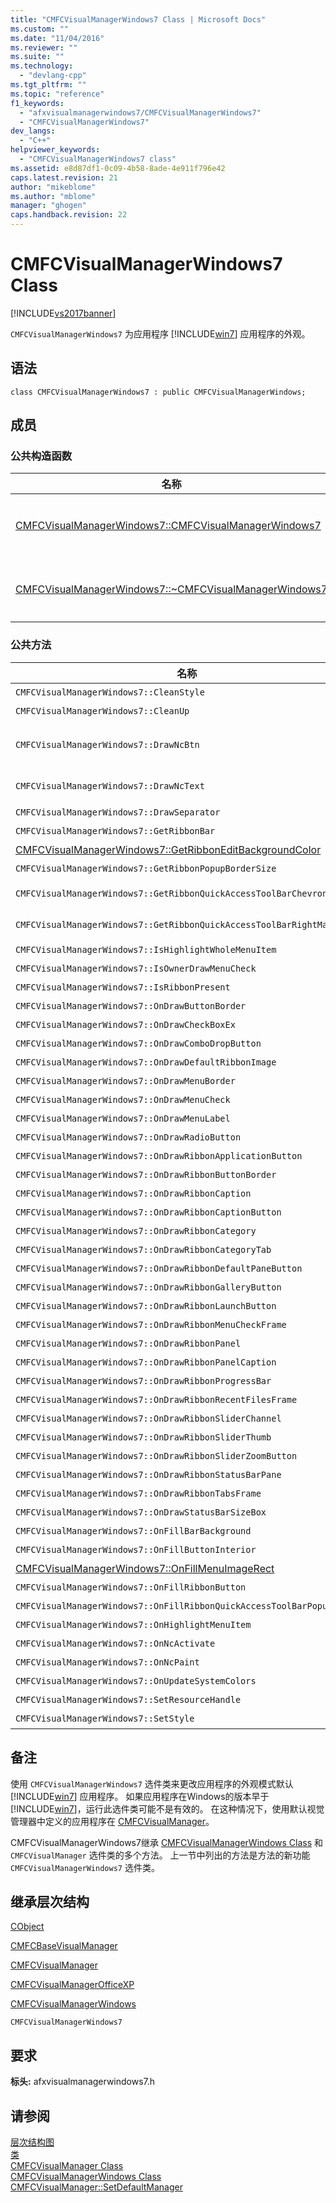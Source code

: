 ```yaml
---
title: "CMFCVisualManagerWindows7 Class | Microsoft Docs"
ms.custom: ""
ms.date: "11/04/2016"
ms.reviewer: ""
ms.suite: ""
ms.technology: 
  - "devlang-cpp"
ms.tgt_pltfrm: ""
ms.topic: "reference"
f1_keywords: 
  - "afxvisualmanagerwindows7/CMFCVisualManagerWindows7"
  - "CMFCVisualManagerWindows7"
dev_langs: 
  - "C++"
helpviewer_keywords: 
  - "CMFCVisualManagerWindows7 class"
ms.assetid: e8d87df1-0c09-4b58-8ade-4e911f796e42
caps.latest.revision: 21
author: "mikeblome"
ms.author: "mblome"
manager: "ghogen"
caps.handback.revision: 22
---
```

# CMFCVisualManagerWindows7 Class
[!INCLUDE[vs2017banner](../../assembler/inline/includes/vs2017banner.md)]

`CMFCVisualManagerWindows7` 为应用程序 [!INCLUDE[win7](../../build/includes/win7_md.md)] 应用程序的外观。  
  
## 语法  
  
```  
class CMFCVisualManagerWindows7 : public CMFCVisualManagerWindows;  
```  
  
## 成员  
  
### 公共构造函数  
  
|名称|说明|  
|--------|--------|  
|[CMFCVisualManagerWindows7::CMFCVisualManagerWindows7](../Topic/CMFCVisualManagerWindows7::CMFCVisualManagerWindows7.md)|默认构造函数。|  
|[CMFCVisualManagerWindows7::~CMFCVisualManagerWindows7](../Topic/CMFCVisualManagerWindows7::~CMFCVisualManagerWindows7.md)|默认析构函数。|  
  
### 公共方法  
  
|名称|说明|  
|--------|--------|  
|`CMFCVisualManagerWindows7::CleanStyle`|清除当前视觉样式并重置默认视觉样式。|  
|`CMFCVisualManagerWindows7::CleanUp`|清除所有在用户界面中的对象并重置菜单。|  
|`CMFCVisualManagerWindows7::DrawNcBtn`|在非工作区绘制一个按钮）。  框架使用此方法绘制，最小化、最大化，关闭并还原按钮在窗架的右上角。  当程序使用非Aero主题时，不会调用此方法。|  
|`CMFCVisualManagerWindows7::DrawNcText`|在非工作区绘制文本在框架。  框架在标题栏使用此方法绘制应用程序标题在框架窗口的顶部。|  
|`CMFCVisualManagerWindows7::DrawSeparator`|绘制在 [CMFCToolBar Class](../../mfc/reference/cmfctoolbar-class.md)的分隔符。|  
|`CMFCVisualManagerWindows7::GetRibbonBar`|检索 [CMFCRibbonBar Class](../../mfc/reference/cmfcribbonbar-class.md) 与用户界面。|  
|[CMFCVisualManagerWindows7::GetRibbonEditBackgroundColor](../Topic/CMFCVisualManagerWindows7::GetRibbonEditBackgroundColor.md)|获取功能区编辑框背景色。|  
|`CMFCVisualManagerWindows7::GetRibbonPopupBorderSize`|重写 [CMFCVisualManager::GetRibbonPopupBorderSize](../Topic/CMFCVisualManager::GetRibbonPopupBorderSize.md)|  
|`CMFCVisualManagerWindows7::GetRibbonQuickAccessToolBarChevronOffset`|重写 [CMFCVisualManager::GetRibbonQuickAccessToolBarChevronOffset](../Topic/CMFCVisualManager::GetRibbonQuickAccessToolBarChevronOffset.md)|  
|`CMFCVisualManagerWindows7::GetRibbonQuickAccessToolBarRightMargin`|重写 [CMFCVisualManager::GetRibbonQuickAccessToolBarRightMargin](../Topic/CMFCVisualManager::GetRibbonQuickAccessToolBarRightMargin.md)|  
|`CMFCVisualManagerWindows7::IsHighlightWholeMenuItem`|重写 [CMFCVisualManagerWindows::IsHighlightWholeMenuItem](../Topic/CMFCVisualManagerWindows::IsHighlightWholeMenuItem.md)|  
|`CMFCVisualManagerWindows7::IsOwnerDrawMenuCheck`|重写 [CMFCVisualManager::IsOwnerDrawMenuCheck](../Topic/CMFCVisualManager::IsOwnerDrawMenuCheck.md)|  
|`CMFCVisualManagerWindows7::IsRibbonPresent`|确定 `CMFCRibbonBar` 是否存在且变为可见的。|  
|`CMFCVisualManagerWindows7::OnDrawButtonBorder`|重写 [CMFCVisualManagerWindows::OnDrawButtonBorder](../Topic/CMFCVisualManagerWindows::OnDrawButtonBorder.md)|  
|`CMFCVisualManagerWindows7::OnDrawCheckBoxEx`|重写 [CMFCVisualManagerWindows::OnDrawCheckBoxEx](../Topic/CMFCVisualManagerWindows::OnDrawCheckBoxEx.md)|  
|`CMFCVisualManagerWindows7::OnDrawComboDropButton`|重写 [CMFCVisualManagerWindows::OnDrawComboDropButton](../Topic/CMFCVisualManagerWindows::OnDrawComboDropButton.md)|  
|`CMFCVisualManagerWindows7::OnDrawDefaultRibbonImage`|重写 [CMFCVisualManager::OnDrawDefaultRibbonImage](../Topic/CMFCVisualManager::OnDrawDefaultRibbonImage.md)|  
|`CMFCVisualManagerWindows7::OnDrawMenuBorder`|重写 [CMFCVisualManagerWindows::OnDrawMenuBorder](../Topic/CMFCVisualManagerWindows::OnDrawMenuBorder.md)|  
|`CMFCVisualManagerWindows7::OnDrawMenuCheck`|重写 [CMFCVisualManager::OnDrawMenuCheck](../Topic/CMFCVisualManager::OnDrawMenuCheck.md)|  
|`CMFCVisualManagerWindows7::OnDrawMenuLabel`|重写 [CMFCVisualManager::OnDrawMenuLabel](../Topic/CMFCVisualManager::OnDrawMenuLabel.md)|  
|`CMFCVisualManagerWindows7::OnDrawRadioButton`|重写 `CMFCVisualManager::OnDrawRadioButton`|  
|`CMFCVisualManagerWindows7::OnDrawRibbonApplicationButton`|重写 [CMFCVisualManager::OnDrawRibbonApplicationButton](../Topic/CMFCVisualManager::OnDrawRibbonApplicationButton.md)|  
|`CMFCVisualManagerWindows7::OnDrawRibbonButtonBorder`|重写 [CMFCVisualManager::OnDrawRibbonButtonBorder](../Topic/CMFCVisualManager::OnDrawRibbonButtonBorder.md)|  
|`CMFCVisualManagerWindows7::OnDrawRibbonCaption`|重写 [CMFCVisualManager::OnDrawRibbonCaption](../Topic/CMFCVisualManager::OnDrawRibbonCaption.md)|  
|`CMFCVisualManagerWindows7::OnDrawRibbonCaptionButton`|重写 [CMFCVisualManager::OnDrawRibbonCaptionButton](../Topic/CMFCVisualManager::OnDrawRibbonCaptionButton.md)|  
|`CMFCVisualManagerWindows7::OnDrawRibbonCategory`|重写 [CMFCVisualManager::OnDrawRibbonCategory](../Topic/CMFCVisualManager::OnDrawRibbonCategory.md)|  
|`CMFCVisualManagerWindows7::OnDrawRibbonCategoryTab`|重写 [CMFCVisualManager::OnDrawRibbonCategoryTab](../Topic/CMFCVisualManager::OnDrawRibbonCategoryTab.md)|  
|`CMFCVisualManagerWindows7::OnDrawRibbonDefaultPaneButton`|重写 [CMFCVisualManager::OnDrawRibbonDefaultPaneButton](../Topic/CMFCVisualManager::OnDrawRibbonDefaultPaneButton.md)|  
|`CMFCVisualManagerWindows7::OnDrawRibbonGalleryButton`|重写 [CMFCVisualManager::OnDrawRibbonGalleryButton](../Topic/CMFCVisualManager::OnDrawRibbonGalleryButton.md)|  
|`CMFCVisualManagerWindows7::OnDrawRibbonLaunchButton`|重写 `CMFCVisualManager::OnDrawRibbonLaunchButton`|  
|`CMFCVisualManagerWindows7::OnDrawRibbonMenuCheckFrame`|重写 [CMFCVisualManager::OnDrawRibbonMenuCheckFrame](../Topic/CMFCVisualManager::OnDrawRibbonMenuCheckFrame.md)|  
|`CMFCVisualManagerWindows7::OnDrawRibbonPanel`|重写 [CMFCVisualManager::OnDrawRibbonPanel](../Topic/CMFCVisualManager::OnDrawRibbonPanel.md)|  
|`CMFCVisualManagerWindows7::OnDrawRibbonPanelCaption`|重写 [CMFCVisualManager::OnDrawRibbonPanelCaption](../Topic/CMFCVisualManager::OnDrawRibbonPanelCaption.md)|  
|`CMFCVisualManagerWindows7::OnDrawRibbonProgressBar`|重写 [CMFCVisualManager::OnDrawRibbonProgressBar](../Topic/CMFCVisualManager::OnDrawRibbonProgressBar.md)|  
|`CMFCVisualManagerWindows7::OnDrawRibbonRecentFilesFrame`|重写 [CMFCVisualManager::OnDrawRibbonRecentFilesFrame](../Topic/CMFCVisualManager::OnDrawRibbonRecentFilesFrame.md)|  
|`CMFCVisualManagerWindows7::OnDrawRibbonSliderChannel`|重写 [CMFCVisualManager::OnDrawRibbonSliderChannel](../Topic/CMFCVisualManager::OnDrawRibbonSliderChannel.md)|  
|`CMFCVisualManagerWindows7::OnDrawRibbonSliderThumb`|重写 [CMFCVisualManager::OnDrawRibbonSliderThumb](../Topic/CMFCVisualManager::OnDrawRibbonSliderThumb.md)|  
|`CMFCVisualManagerWindows7::OnDrawRibbonSliderZoomButton`|重写 [CMFCVisualManager::OnDrawRibbonSliderZoomButton](../Topic/CMFCVisualManager::OnDrawRibbonSliderZoomButton.md)|  
|`CMFCVisualManagerWindows7::OnDrawRibbonStatusBarPane`|重写 [CMFCVisualManager::OnDrawRibbonStatusBarPane](../Topic/CMFCVisualManager::OnDrawRibbonStatusBarPane.md)|  
|`CMFCVisualManagerWindows7::OnDrawRibbonTabsFrame`|重写 [CMFCVisualManager::OnDrawRibbonTabsFrame](../Topic/CMFCVisualManager::OnDrawRibbonTabsFrame.md)|  
|`CMFCVisualManagerWindows7::OnDrawStatusBarSizeBox`|重写 [CMFCVisualManagerWindows::OnDrawStatusBarSizeBox](../Topic/CMFCVisualManagerWindows::OnDrawStatusBarSizeBox.md)|  
|`CMFCVisualManagerWindows7::OnFillBarBackground`|重写 [CMFCVisualManagerWindows::OnFillBarBackground](../Topic/CMFCVisualManagerWindows::OnFillBarBackground.md)|  
|`CMFCVisualManagerWindows7::OnFillButtonInterior`|重写 [CMFCVisualManagerWindows::OnFillButtonInterior](../Topic/CMFCVisualManagerWindows::OnFillButtonInterior.md)|  
|[CMFCVisualManagerWindows7::OnFillMenuImageRect](../Topic/CMFCVisualManagerWindows7::OnFillMenuImageRect.md)|在菜单项的图像周围时，加载区框架调用此方法。|  
|`CMFCVisualManagerWindows7::OnFillRibbonButton`|重写 [CMFCVisualManager::OnFillRibbonButton](../Topic/CMFCVisualManager::OnFillRibbonButton.md)|  
|`CMFCVisualManagerWindows7::OnFillRibbonQuickAccessToolBarPopup`|重写 [CMFCVisualManager::OnFillRibbonQuickAccessToolBarPopup](../Topic/CMFCVisualManager::OnFillRibbonQuickAccessToolBarPopup.md)|  
|`CMFCVisualManagerWindows7::OnHighlightMenuItem`|重写 [CMFCVisualManagerWindows::OnHighlightMenuItem](../Topic/CMFCVisualManagerWindows::OnHighlightMenuItem.md)|  
|`CMFCVisualManagerWindows7::OnNcActivate`|重写 [CMFCVisualManager::OnNcActivate](../Topic/CMFCVisualManager::OnNcActivate.md)|  
|`CMFCVisualManagerWindows7::OnNcPaint`|重写 [CMFCVisualManager::OnNcPaint](../Topic/CMFCVisualManager::OnNcPaint.md)|  
|`CMFCVisualManagerWindows7::OnUpdateSystemColors`|重写 [CMFCVisualManagerWindows::OnUpdateSystemColors](../Topic/CMFCVisualManagerWindows::OnUpdateSystemColors.md)|  
|`CMFCVisualManagerWindows7::SetResourceHandle`|设置描述视觉管理器的属性的资源句柄。|  
|`CMFCVisualManagerWindows7::SetStyle`|设置 `CMFCVisualManagerWindows7` GUI的配色方案。|  
  
## 备注  
 使用 `CMFCVisualManagerWindows7` 选件类来更改应用程序的外观模式默认 [!INCLUDE[win7](../../build/includes/win7_md.md)] 应用程序。  如果应用程序在Windows的版本早于 [!INCLUDE[win7](../../build/includes/win7_md.md)]，运行此选件类可能不是有效的。  在这种情况下，使用默认视觉管理器中定义的应用程序在 [CMFCVisualManager](../../mfc/reference/cmfcvisualmanager-class.md)。  
  
 CMFCVisualManagerWindows7继承 [CMFCVisualManagerWindows Class](../../mfc/reference/cmfcvisualmanagerwindows-class.md) 和 `CMFCVisualManager` 选件类的多个方法。  上一节中列出的方法是方法的新功能 `CMFCVisualManagerWindows7` 选件类。  
  
## 继承层次结构  
 [CObject](../../mfc/reference/cobject-class.md)  
  
 [CMFCBaseVisualManager](../../mfc/reference/cmfcbasevisualmanager-class.md)  
  
 [CMFCVisualManager](../../mfc/reference/cmfcvisualmanager-class.md)  
  
 [CMFCVisualManagerOfficeXP](../../mfc/reference/cmfcvisualmanagerofficexp-class.md)  
  
 [CMFCVisualManagerWindows](../../mfc/reference/cmfcvisualmanagerwindows-class.md)  
  
 `CMFCVisualManagerWindows7`  
  
## 要求  
 **标头:** afxvisualmanagerwindows7.h  
  
## 请参阅  
 [层次结构图](../../mfc/hierarchy-chart.md)   
 [类](../../mfc/reference/mfc-classes.md)   
 [CMFCVisualManager Class](../../mfc/reference/cmfcvisualmanager-class.md)   
 [CMFCVisualManagerWindows Class](../../mfc/reference/cmfcvisualmanagerwindows-class.md)   
 [CMFCVisualManager::SetDefaultManager](../Topic/CMFCVisualManager::SetDefaultManager.md)